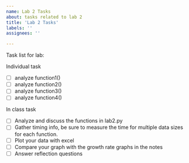 ```yaml
---
name: Lab 2 Tasks
about: tasks related to lab 2
title: 'Lab 2 Tasks'
labels: ''
assignees: ''

---
```



Task list for lab:

Individual task
- [ ] analyze function1()
- [ ] analyze function2()
- [ ] analyze function3()
- [ ] analyze function4()

In class task
- [ ] Analyze and discuss the functions in lab2.py
- [ ] Gather timing info, be sure to measure the time for multiple data sizes for each function.  
- [ ] Plot your data with excel
- [ ] Compare your graph with the growth rate graphs in the notes
- [ ] Answer reflection questions
